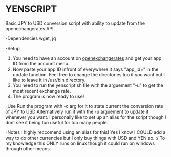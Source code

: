 # YENSCRIPT
Basic JPY to USD conversion script with ability to update from the openechangerates API.

-Dependencies
wget, jq

-Setup
1. You need to have an account on [openexchangerates](https://openexchangerates.org/) and get your app ID from the account menu.
2. Now paste your app ID infront of everywhere it says "app_id=" in the update function.
Feel free to change the directories too if you want but I like to leave it in /usr/bin directory.
3. You need to run the yenscript.sh file with the arguement "-u" to get the most recent exchange rate.
4. The program is now ready to use!

-Use
Run the program with -c arg for it to state current the conversion rate of JPY to USD
Alternatively run it with the -u arguement to update it whenever you want.
I personally like to set up an alias for the script though I dont see it being too useful for too many people.

-Notes
I highly reccomend using an alias for this!
Yes I know I COULD add a way to do other currencies but I only buy things with USD and YEN so. :/
To my knowledge this ONLY runs on linux though it could run on windows through other means.
